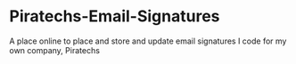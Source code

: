 # Piratechs-Email-Signatures
A place online to place and store and update email signatures I code for my own company, Piratechs
